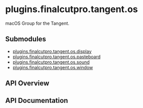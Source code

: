 # plugins.finalcutpro.tangent.os

macOS Group for the Tangent.

## Submodules
 * [plugins.finalcutpro.tangent.os.display](plugins.finalcutpro.tangent.os.display.md)
 * [plugins.finalcutpro.tangent.os.pasteboard](plugins.finalcutpro.tangent.os.pasteboard.md)
 * [plugins.finalcutpro.tangent.os.sound](plugins.finalcutpro.tangent.os.sound.md)
 * [plugins.finalcutpro.tangent.os.window](plugins.finalcutpro.tangent.os.window.md)

## API Overview

## API Documentation

